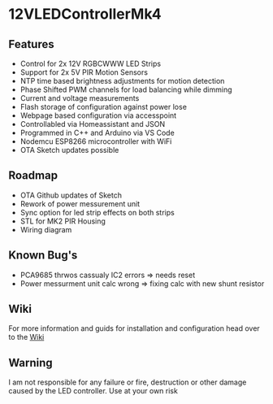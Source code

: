 # 12VLEDControllerMk4

## Features
- Control for 2x 12V RGBCWWW LED Strips 
- Support for 2x 5V PIR Motion Sensors
- NTP time based brightness adjustments for motion detection 
- Phase Shifted PWM channels for load balancing while dimming
- Current and voltage measurements
- Flash storage of configuration against power lose
- Webpage based configuration via accesspoint
- Controllabled via Homeassistant and JSON
- Programmed in C++ and Arduino via VS Code
- Nodemcu ESP8266 microcontroller with WiFi
- OTA Sketch updates possible


## Roadmap 
- OTA Github updates of Sketch
- Rework of power messurement unit
- Sync option for led strip effects on both strips
- STL for MK2 PIR Housing
- Wiring diagram


## Known Bug's
- PCA9685 thrwos cassualy IC2 errors => needs reset
- Power messurment unit calc wrong => fixing calc with new shunt resistor

## Wiki
For more information and guids for installation and configuration head over to the [Wiki](https://github.com/XBoter/12VLEDControllerMk4/wiki)

## Warning
I am not responsible for any failure or fire, destruction or other damage caused by the LED controller.
Use at your own risk
